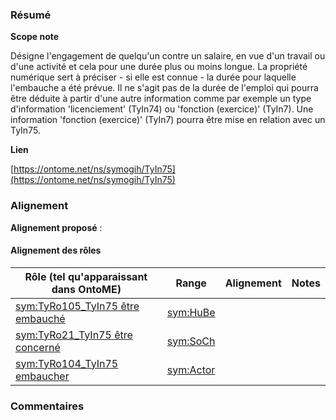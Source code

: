 ### Résumé

**Scope note**

Désigne l'engagement de quelqu'un contre un salaire, en vue d'un travail ou d'une activité et cela pour une durée plus ou moins longue.	La propriété numérique sert à préciser - si elle est connue - la durée pour laquelle l'embauche a été prévue. Il ne s'agit pas de la durée de l'emploi qui pourra être déduite à partir d'une autre information comme par exemple un type d'information 'licenciement' (TyIn74) ou 'fonction (exercice)' (TyIn7).	Une information 'fonction (exercice)' (TyIn7) pourra être mise en relation avec un TyIn75.

**Lien**

[https://ontome.net/ns/symogih/TyIn75](https://ontome.net/ns/symogih/TyIn75)

### Alignement

**Alignement proposé** :

#### Alignement des rôles

| Rôle (tel qu'apparaissant dans OntoME) | Range | Alignement | Notes |
| ----- | ----- | ----- | ----- |
| [sym:TyRo105_TyIn75 être embauché](https://ontome.net/ns/symogih/TyRo105_TyIn75) | [sym:HuBe](https://ontome.net/ns/symogih/HuBe) |   |   |
| [sym:TyRo21_TyIn75 être concerné](https://ontome.net/ns/symogih/TyRo21_TyIn75) | [sym:SoCh](https://ontome.net/ns/symogih/SoCh) |   |   |
| [sym:TyRo104_TyIn75 embaucher](https://ontome.net/ns/symogih/TyRo104_TyIn75) | [sym:Actor](https://ontome.net/ns/symogih/Actor) |   |   |

### Commentaires